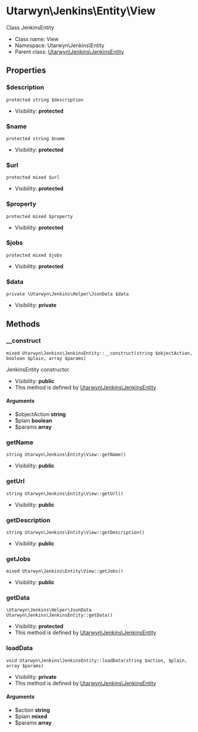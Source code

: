 Utarwyn\Jenkins\Entity\View
===============

Class JenkinsEntity




* Class name: View
* Namespace: Utarwyn\Jenkins\Entity
* Parent class: [Utarwyn\Jenkins\JenkinsEntity](Utarwyn-Jenkins-JenkinsEntity.md)





Properties
----------


### $description

    protected string $description





* Visibility: **protected**


### $name

    protected string $name





* Visibility: **protected**


### $url

    protected mixed $url





* Visibility: **protected**


### $property

    protected mixed $property





* Visibility: **protected**


### $jobs

    protected mixed $jobs





* Visibility: **protected**


### $data

    private \Utarwyn\Jenkins\Helper\JsonData $data





* Visibility: **private**


Methods
-------


### __construct

    mixed Utarwyn\Jenkins\JenkinsEntity::__construct(string $objectAction, boolean $plain, array $params)

JenkinsEntity constructor.



* Visibility: **public**
* This method is defined by [Utarwyn\Jenkins\JenkinsEntity](Utarwyn-Jenkins-JenkinsEntity.md)


#### Arguments
* $objectAction **string**
* $plain **boolean**
* $params **array**



### getName

    string Utarwyn\Jenkins\Entity\View::getName()





* Visibility: **public**




### getUrl

    string Utarwyn\Jenkins\Entity\View::getUrl()





* Visibility: **public**




### getDescription

    string Utarwyn\Jenkins\Entity\View::getDescription()





* Visibility: **public**




### getJobs

    mixed Utarwyn\Jenkins\Entity\View::getJobs()





* Visibility: **public**




### getData

    \Utarwyn\Jenkins\Helper\JsonData Utarwyn\Jenkins\JenkinsEntity::getData()





* Visibility: **protected**
* This method is defined by [Utarwyn\Jenkins\JenkinsEntity](Utarwyn-Jenkins-JenkinsEntity.md)




### loadData

    void Utarwyn\Jenkins\JenkinsEntity::loadData(string $action, $plain, array $params)





* Visibility: **private**
* This method is defined by [Utarwyn\Jenkins\JenkinsEntity](Utarwyn-Jenkins-JenkinsEntity.md)


#### Arguments
* $action **string**
* $plain **mixed**
* $params **array**


